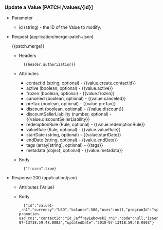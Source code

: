 ### Update a Value [PATCH /values/{id}]

+ Parameter
    + id (string) - the ID of the Value to modify.

+ Request (application/merge-patch+json)

    {{patch.merge}}

    + Headers
    
            {{header.authorization}}

    + Attributes
        + contactId (string, optional) - {{value.create.contactId}}
        + active (boolean, optional) - {{value.active}}
        + frozen (boolean, optional) - {{value.frozen}}
        + canceled (boolean, optional) - {{value.canceled}}
        + preTax (boolean, optional) - {{value.preTax}}
        + discount (boolean, optional) - {{value.discount}}
        + discountSellerLiability (number, optional) - {{value.discountSellerLiability}}
        + redemptionRule (Rule, optional) - {{value.redemptionRule}}
        + valueRule (Rule, optional) - {{value.valueRule}}
        + startDate (string, optional) - {{value.startDate}}
        + endDate (string, optional) - {{value.endDate}}
        + tags (array[string], optional) - {{tags}}
        + metadata (object, optional) - {{value.metadata}}
        
    + Body
    
            {"frozen":true}
    
+ Response 200 (application/json)
    + Attributes (Value)

    + Body
    
            {"id":"value1-_rn1","currency":"USD","balance":500,"uses":null,"programId":"spring-promotion-usd_rn1","contactId":"id_JeffreyLebowski_rn1","code":null,"isGenericCode":null,"pretax":true,"active":true,"canceled":false,"frozen":true,"discount":true,"discountSellerLiability":null,"redemptionRule":null,"valueRule":null,"startDate":null,"endDate":null,"metadata":null,"createdDate":"2018-07-13T18:59:48.000Z","updatedDate":"2018-07-13T18:59:48.000Z"}
